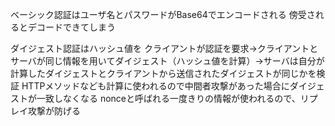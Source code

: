 
ベーシック認証はユーザ名とパスワードがBase64でエンコードされる
	傍受されるとデコードできてしまう
	
ダイジェスト認証はハッシュ値を
		クライアントが認証を要求→クライアントとサーバが同じ情報を用いてダイジェスト（ハッシュ値を計算）→サーバは自分が計算したダイジェストとクライアントから送信されたダイジェストが同じかを検証
		HTTPメソッドなども計算に使われるので中間者攻撃があった場合にダイジェストが一致しなくなる
		nonceと呼ばれる一度きりの情報が使われるので、リプレイ攻撃が防げる